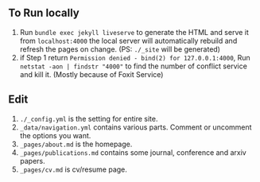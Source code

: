 ## To Run locally
1. Run `bundle exec jekyll liveserve` to generate the HTML and serve it from `localhost:4000` the local server will automatically rebuild and refresh the pages on change. (PS: `./_site` will be generated)
2. if Step 1 return `Permission denied - bind(2) for 127.0.0.1:4000`, Run `netstat -aon | findstr "4000"` to find the number of conflict service and kill it. (Mostly because of Foxit Service)

## Edit
1. `./_config.yml` is the setting for entire site.
2. `_data/navigation.yml` contains various parts. Comment or uncomment the options you want.
3. `_pages/about.md` is the homepage.
4. `_pages/publications.md` contains some journal, conference and arxiv papers.
5. `_pages/cv.md` is  cv/resume page.